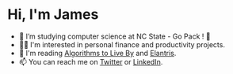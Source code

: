 # Hi, I'm James
- 🌱  I’m studying computer science at NC State - Go Pack ! :wolf:  
- :technologist: I'm interested in personal finance and productivity projects. 
- :book:  I'm reading [Algorithms to Live By](https://www.audible.com/pd/Algorithms-to-Live-By-Audiobook/B01D24NLWO) and [Elantris](https://www.audible.com/pd/Elantris-Audiobook/B002V5CMZ8). 
- 📫  You can reach me on [Twitter](https://www.twitter.com/jamesdelles) or [LinkedIn](https://www.linkedin.com/in/jamesdelles/). 


<!---
jdelles/jdelles is a ✨ special ✨ repository because its `README.md` (this file) appears on your GitHub profile.
You can click the Preview link to take a look at your changes.
--->

